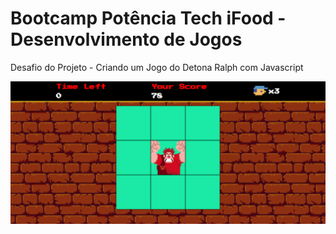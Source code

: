 # Bootcamp Potência Tech iFood - Desenvolvimento de Jogos

Desafio do Projeto - Criando um Jogo do Detona Ralph com Javascript

<img src="https://github.com/Alderj/detona-ralph/blob/main/github/preview.png?raw=true" />


